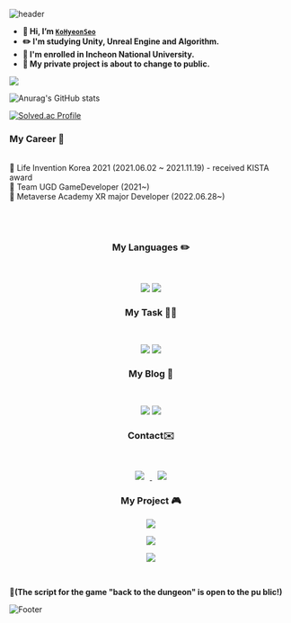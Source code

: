 ![header](https://capsule-render.vercel.app/api?type=waving&color=FFFF64&height=200&section=header&text=👩‍💻Hi!%20I'm%20Hyeonseo!👩‍💻&fontSize=50)
- **👋 Hi, I’m [`KoHyeonSeo`](https://github.com/KoHyeonSeo)**
- **✏️ I'm studying Unity, Unreal Engine and Algorithm.**
- **🏫 I'm enrolled in Incheon National University.**
- **📌 My private project is about to change to public.**

<p><a href="https://github.com/KoHyeonSeo"><img src="https://hits.seeyoufarm.com/api/count/incr/badge.svg?url=https%3A%2F%2Fgithub.com%2Fseondal&count_bg=%23000000&title_bg=%23000000&icon=github.svg&icon_color=%23E7E7E7&title=GitHub&edge_flat=false)"/></a>
 
![Anurag's GitHub stats](https://github-readme-stats.vercel.app/api?username=KoHyeonSeo&show_icons=true&theme=radical)

[![Solved.ac Profile](http://mazassumnida.wtf/api/v2/generate_badge?boj=rhgustj01)](https://solved.ac/rhgustj01/)


<h3><b> My Career 🐥 </b></h3>
</br>
🔆 Life Invention Korea 2021 (2021.06.02 ~ 2021.11.19)
     - received KISTA award <br>
🔆 Team UGD GameDeveloper (2021~) <br>
🔆 Metaverse Academy XR major Developer (2022.06.28~) <br>
</p>
<br>
<br>

<h3 align="center"><b> My Languages ✏️ </b></h3>
</br>
<p align="center">
<img src="https://img.shields.io/badge/c++-%2300599C.svg?style=for-the-badge&logo=c%2B%2B&logoColor=white"/>
<img src="https://img.shields.io/badge/c%23-%23239120.svg?style=for-the-badge&logo=c-sharp&logoColor=white"/>
</p>

<h3 align="center"><b> My Task 👩‍💻 </b></h3>
</br>
<p align="center">
<img src="https://img.shields.io/badge/unity-%23000000.svg?style=for-the-badge&logo=unity&logoColor=white"/>
<img src="https://img.shields.io/badge/unrealengine-%23313131.svg?style=for-the-badge&logo=unrealengine&logoColor=white"/>
</p>

<h3 align="center"><b> My Blog 🙂 </b></h3>
</br>
<p align="center">
<a href="https://blog.naver.com/rhgustj01"><img src="https://img.shields.io/badge/-Naver%20blog-brightgreen?style=flat-square&logo=Naver&logoColor=white&link=https://blog.naver.com/rhgustj01"/></a>   
<a href="https://kohyeonseo.github.io"><img src="https://img.shields.io/badge/github-181717?style=for-the-badge&logo=github&logoColor=white"></a>
</p>

 <h3 align="center"><b> Contact✉️ </b></h3>
</br>
<p align="center">
<a href=mailto:rhgustj01@naver.com><img src="https://img.shields.io/badge/-Naver-brightgreen?style=flat-square&logo=Naver&logoColor=white&link=mailto:rhgustj01@naver.com"
style="height : auto; margin-left : 10px; margin-right : 10px;"/>
</a>
<a href=mailto:rhgustj310@gmail.com><img src="https://img.shields.io/badge/Gmail-d14836?style=flat-square&logo=Gmail&logoColor=white&link=mailto:rhgustj310@gmail.com"
style="height : auto; margin-left : 10px; margin-right : 10px;"/>
</a>


<h3 align="center"><b> My Project 🎮 </b></h3>

<p align="center">
 <a href="https://devslem.itch.io/back-to-the-dungeon">
    <img src="https://img.shields.io/badge/itch.io-Back To The Dungeon-yellow"
        style="height : auto; margin-left : 7px; margin-right : 7px;"/>
</a><br>

<p align="center">
 <a href="https://kohyeonseo.itch.io/lawoftheocean">
    <img src="https://img.shields.io/badge/itch.io-Law Of The Ocean-blue"
        style="height : auto; margin-left : 7px; margin-right : 7px;"/>
</a><br>

<p align="center">
 <a href="https://github.com/KoHyeonSeo/Distraccion">
    <img src="https://img.shields.io/badge/Github-Distraccion_Korean Version-pink"
        style="height : auto; margin-left : 7px; margin-right : 7px;"/>
</p>
</a><br>

 <b>📌(The script for the game "back to the dungeon" is open to the pu
 blic!)</b>

 ![Footer](https://capsule-render.vercel.app/api?type=waving&color=FFFF64&height=200&section=footer)
